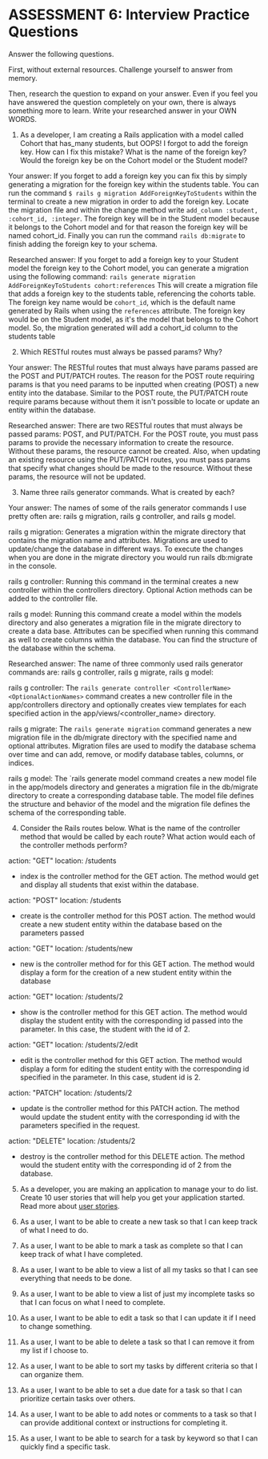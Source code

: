 # ASSESSMENT 6: Interview Practice Questions

Answer the following questions.

First, without external resources. Challenge yourself to answer from memory.

Then, research the question to expand on your answer. Even if you feel you have answered the question completely on your own, there is always something more to learn. Write your researched answer in your OWN WORDS.

1. As a developer, I am creating a Rails application with a model called Cohort that has_many students, but OOPS! I forgot to add the foreign key. How can I fix this mistake? What is the name of the foreign key? Would the foreign key be on the Cohort model or the Student model?

Your answer: If you forget to add a foreign key you can fix this by simply generating a migration for the foreign key within the students table. You can run the command ``` $ rails g migration AddForeignKeyToStudents ``` within the terminal to create a new migration in order to add the foreign key. Locate the migration file and within the change method write ``` add_column :student, :cohort_id, :integer ```. The foreign key will be in the Student model because it belongs to the Cohort model and for that reason the foreign key will be named cohort_id. Finally you can run the command ``` rails db:migrate ``` to finish adding the foreign key to your schema.

Researched answer: If you forget to add a foreign key to your Student model the foreign key to the Cohort model, you can generate a migration using the following command: ```rails generate migration AddForeignKeyToStudents cohort:references``` This will create a migration file that adds a foreign key to the students table, referencing the cohorts table. The foreign key name would be `cohort_id`, which is the default name generated by Rails when using the `references` attribute. The foreign key would be on the Student model, as it's the model that belongs to the Cohort model. So, the migration generated will add a cohort_id column to the students table

2. Which RESTful routes must always be passed params? Why?

Your answer: The RESTful routes that must always have params passed are the POST and PUT/PATCH routes. The reason for the POST route requiring params is that you need params to be inputted when creating (POST) a new entity into the database. Similar to the POST route, the PUT/PATCH route require params because without them it isn't possible to locate or update an entity within the database.

Researched answer: There are two RESTful routes that must always be passed params: POST, and PUT/PATCH. For the POST route, you must pass params to provide the necessary information to create the resource. Without these params, the resource cannot be created. Also, when updating an existing resource using the PUT/PATCH routes, you must pass params that specify what changes should be made to the resource. Without these params, the resource will not be updated.

3. Name three rails generator commands. What is created by each?

Your answer: The names of some of the rails generator commands I use pretty often are: rails g migration, rails g controller, and rails g model.

rails g migration: Generates a migration within the migrate directory that contains the migration name and attributes. Migrations are used to update/change the database in different ways. To execute the changes when you are done in the migrate directory you would run rails db:migrate in the console.

rails g controller: Running this command in the terminal creates a new controller within the controllers directory. Optional Action methods can be added to the controller file.

rails g model: Running this command create a model within the models directory and also generates a migration file in the migrate directory to create a data base. Attributes can be specified when running this command as well to create columns within the database. You can find the structure of the database within the schema.

Researched answer: The name of three commonly used rails generator commands are: rails g controller, rails g migrate, rails g model:

rails g controller: The `rails generate controller <ControllerName> <OptionalActionNames>` command creates a new controller file in the app/controllers directory and optionally creates view templates for each specified action in the app/views/<controller_name> directory.

rails g migrate: The `rails generate migration` <MigrationName> <OptionalAttributes> command generates a new migration file in the db/migrate directory with the specified name and optional attributes. Migration files are used to modify the database schema over time and can add, remove, or modify database tables, columns, or indices.

rails g model: The `rails generate model <ModelName> <OptionalAttributes> command creates a new model file in the app/models directory and generates a migration file in the db/migrate directory to create a corresponding database table. The model file defines the structure and behavior of the model and the migration file defines the schema of the corresponding table.

4. Consider the Rails routes below. What is the name of the controller method that would be called by each route? What action would each of the controller methods perform?

action: "GET" location: /students
- index is the controller method for the GET action. The method would get and display all students that exist within the database.

action: "POST" location: /students
- create  is the controller method for this POST action. The method would create a new student entity within the database based on the parameters passed

action: "GET" location: /students/new
- new is the controller method for for this GET action. The method would display a form for the creation of a new student entity within the database

action: "GET" location: /students/2
- show is the controller method for this GET action. The method would display the student entity with the corresponding id passed into the parameter. In this case, the student with the id of 2.

action: "GET" location: /students/2/edit
- edit is the controller method for this GET action. The method would display a form for editing the student entity with the corresponding id specified in the parameter. In this case, student id is 2.

action: "PATCH" location: /students/2
- update is the controller method for this PATCH action. The method would update the student entity with the corresponding id with the parameters specified in the request.

action: "DELETE" location: /students/2
- destroy is the controller method for this DELETE action. The method would the student entity with the corresponding id of 2 from the database.

5. As a developer, you are making an application to manage your to do list. Create 10 user stories that will help you get your application started. Read more about [user stories](https://www.atlassian.com/agile/project-management/user-stories).

1. As a user, I want to be able to create a new task so that I can keep track of what I need to do.

2. As a user, I want to be able to mark a task as complete so that I can keep track of what I have completed.

3. As a user, I want to be able to view a list of all my tasks so that I can see everything that needs to be done.

4. As a user, I want to be able to view a list of just my incomplete tasks so that I can focus on what I need to complete.

5. As a user, I want to be able to edit a task so that I can update it if I need to change something.

6. As a user, I want to be able to delete a task so that I can remove it from my list if I choose to.

7. As a user, I want to be able to sort my tasks by different criteria so that I can organize them.

8. As a user, I want to be able to set a due date for a task so that I can prioritize certain tasks over others.

9. As a user, I want to be able to add notes or comments to a task so that I can provide additional context or instructions for completing it.

10. As a user, I want to be able to search for a task by keyword so that I can quickly find a specific task.

